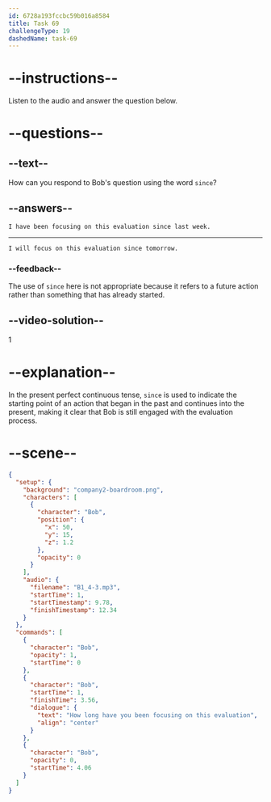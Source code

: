 ```yaml
---
id: 6728a193fccbc59b016a8584
title: Task 69
challengeType: 19
dashedName: task-69
---
```


<!-- (audio) Bob: How long have you been focusing on this evaluation? -->

<!-- SPEAKING -->

# --instructions--

Listen to the audio and answer the question below.

# --questions--

## --text--

How can you respond to Bob's question using the word `since`?

## --answers--

`I have been focusing on this evaluation since last week.`

---

`I will focus on this evaluation since tomorrow.`

### --feedback--

The use of `since` here is not appropriate because it refers to a future action rather than something that has already started.

## --video-solution--

1

# --explanation--

In the present perfect continuous tense, `since` is used to indicate the starting point of an action that began in the past and continues into the present, making it clear that Bob is still engaged with the evaluation process.

# --scene--

```json
{
  "setup": {
    "background": "company2-boardroom.png",
    "characters": [
      {
        "character": "Bob",
        "position": {
          "x": 50,
          "y": 15,
          "z": 1.2
        },
        "opacity": 0
      }
    ],
    "audio": {
      "filename": "B1_4-3.mp3",
      "startTime": 1,
      "startTimestamp": 9.78,
      "finishTimestamp": 12.34
    }
  },
  "commands": [
    {
      "character": "Bob",
      "opacity": 1,
      "startTime": 0
    },
    {
      "character": "Bob",
      "startTime": 1,
      "finishTime": 3.56,
      "dialogue": {
        "text": "How long have you been focusing on this evaluation",
        "align": "center"
      }
    },
    {
      "character": "Bob",
      "opacity": 0,
      "startTime": 4.06
    }
  ]
}
```
